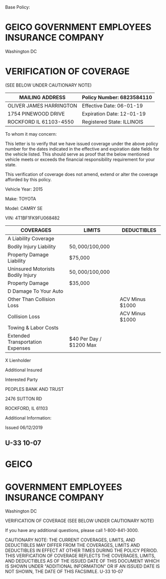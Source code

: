 Base Policy:

# GEICO GOVERNMENT EMPLOYEES INSURANCE COMPANY

Washington DC

# VERIFICATION OF COVERAGE

(SEE BELOW UNDER CAUTIONARY NOTE)

|MAILING ADDRESS|Policy Number: 6823584110|
|---|---|
|OLIVER JAMES HARRINGTON|Effective Date: 06-01-19|
|1754 PINEWOOD DRIVE|Expiration Date: 12-01-19|
|ROCKFORD IL 61103-4550|Registered State: ILLINOIS|

To whom it may concern:

This letter is to verify that we have issued coverage under the above policy number for the dates indicated in the effective and expiration date fields for the vehicle listed. This should serve as proof that the below mentioned vehicle meets or exceeds the financial responsibility requirement for your state.

This verification of coverage does not amend, extend or alter the coverage afforded by this policy.

Vehicle Year: 2015

Make: TOYOTA

Model: CAMRY SE

VIN: 4T1BF1FK9FU068482

|COVERAGES|LIMITS|DEDUCTIBLES|
|---|---|---|
|A Liability Coverage| | |
|Bodily Injury Liability|$50,000/$100,000| |
|Property Damage Liability|$75,000| |
|Uninsured Motorists Bodily Injury|$50,000/$100,000| |
|Property Damage|$35,000| |
|D Damage To Your Auto| | |
|Other Than Collision Loss| |ACV Minus $1000|
|Collision Loss| |ACV Minus $1000|
|Towing & Labor Costs| | |
|Extended Transportation Expenses|$40 Per Day / $1200 Max| |

X Lienholder

Additional Insured

Interested Party

PEOPLES BANK AND TRUST

2476 SUTTON RD

ROCKFORD, IL 61103

Additional Information:

Issued 06/12/2019

U-33 10-07
---
# GEICO

# GOVERNMENT EMPLOYEES INSURANCE COMPANY

Washington DC

VERIFICATION OF COVERAGE
(SEE BELOW UNDER CAUTIONARY NOTE)

If you have any additional questions, please call 1-800-841-3000.

CAUTIONARY NOTE: THE CURRENT COVERAGES, LIMITS, AND DEDUCTIBLES MAY DIFFER FROM THE COVERAGES, LIMITS AND DEDUCTIBLES IN EFFECT AT OTHER TIMES DURING THE POLICY PERIOD. THIS VERIFICATION OF COVERAGE REFLECTS THE COVERAGES, LIMITS, AND DEDUCTIBLES AS OF THE ISSUED DATE OF THIS DOCUMENT WHICH IS SHOWN UNDER "ADDITIONAL INFORMATION" OR IF AN ISSUED DATE IS NOT SHOWN, THE DATE OF THIS FACSIMILE. U-33 10-07
